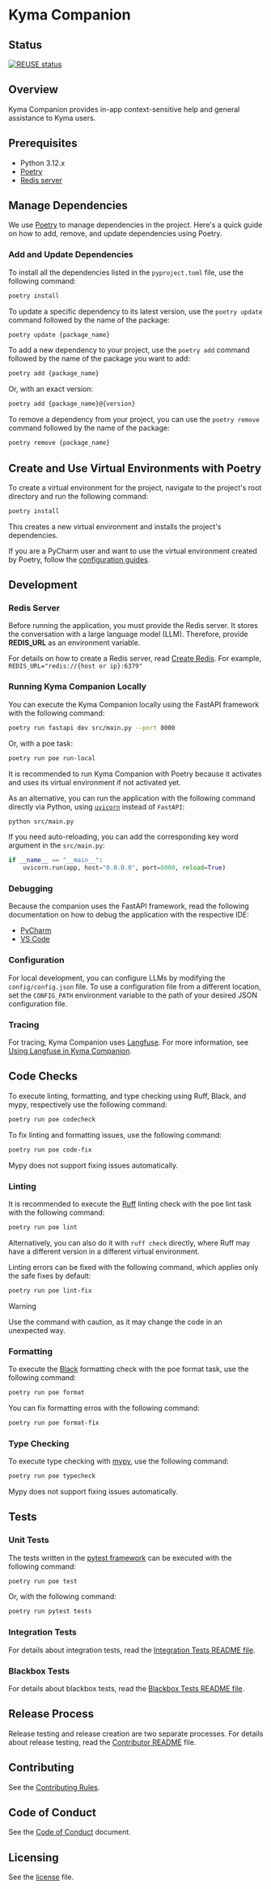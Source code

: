 # Kyma Companion

## Status

[![REUSE status](https://api.reuse.software/badge/github.com/kyma-project/kyma-companion)](https://api.reuse.software/info/github.com/kyma-project/kyma-companion)

## Overview

Kyma Companion provides in-app context-sensitive help and general assistance to Kyma users.

## Prerequisites

- Python 3.12.x
- [Poetry](https://python-poetry.org/)
- [Redis server](https://github.tools.sap/kyma/ai-force/blob/main/docs/infrastructure/setup.md#15-redis) <!--the link must be replaced when the OS documentation is available -->

## Manage Dependencies

We use [Poetry](https://python-poetry.org/) to manage dependencies in the project.
Here's a quick guide on how to add, remove, and update dependencies using Poetry.

### Add and Update Dependencies

To install all the dependencies listed in the `pyproject.toml` file, use the following command:

   ```bash
   poetry install
   ```

To update a specific dependency to its latest version, use the `poetry update` command followed by the name of the package:

   ```bash
   poetry update {package_name}
   ```

To add a new dependency to your project, use the `poetry add` command followed by the name of the package you want to add:

   ```bash
   poetry add {package_name}
   ```

Or, with an exact version:

   ```bash
   poetry add {package_name}@{version}
   ```

To remove a dependency from your project, you can use the `poetry remove` command followed by the name of the package:

   ```bash
   poetry remove {package_name}
   ```

## Create and Use Virtual Environments with Poetry

To create a virtual environment for the project, navigate to the project's root directory and run the following command:

   ```bash
   poetry install
   ```

This creates a new virtual environment and installs the project's dependencies.

If you are a PyCharm user and want to use the virtual environment created by Poetry, follow the [configuration guides](https://www.jetbrains.com/help/pycharm/poetry.html).

## Development

### Redis Server

Before running the application, you must provide the Redis server. It stores the conversation with a large language model (LLM).
Therefore, provide **REDIS_URL** as an environment variable.

For details on how to create a Redis server, read [Create Redis](https://github.tools.sap/kyma/ai-force/blob/main/docs/infrastructure/setup.md#15-redis). <!--the link must be replaced when the OS documentation is available -->
For example, `REDIS_URL="redis://{host or ip}:6379"`

### Running Kyma Companion Locally

You can execute the Kyma Companion locally using the FastAPI framework with the following command:

   ```bash
   poetry run fastapi dev src/main.py --port 8000
   ```

Or, with a poe task:

   ```bash
   poetry run poe run-local
   ```

It is recommended to run Kyma Companion with Poetry because it activates and uses its virtual environment if not activated yet.

As an alternative, you can run the application with the following command directly via Python, using [`uvicorn`](https://www.uvicorn.org/) instead of `FastAPI`:

   ```bash
   python src/main.py
   ```

If you need auto-reloading, you can add the corresponding key word argument in the `src/main.py`:

   ```python
   if __name__ == "__main__":
       uvicorn.run(app, host="0.0.0.0", port=8000, reload=True)
   ```

### Debugging

Because the companion uses the FastAPI framework, read the following documentation on how to debug the application with the respective IDE:

- [PyCharm](https://www.jetbrains.com/help/pycharm/fastapi-project.html#create-project)
- [VS Code](https://code.visualstudio.com/docs/python/tutorial-fastapi)

### Configuration

For local development, you can configure LLMs by modifying the `config/config.json` file.
To use a configuration file from a different location, set the `CONFIG_PATH` environment variable to the path of your desired JSON configuration file.

### Tracing

For tracing, Kyma Companion uses [Langfuse](https://langfuse.com/). For more information, see [Using Langfuse in Kyma Companion](/docs/langfuse.md).

## Code Checks

To execute linting, formatting, and type checking using Ruff, Black, and mypy, respectively use the following command:

   ```bash
   poetry run poe codecheck
   ```

To fix linting and formatting issues, use the following command:

   ```bash
   poetry run poe code-fix
   ```

Mypy does not support fixing issues automatically.

### Linting

It is recommended to execute the [Ruff](https://docs.astral.sh/ruff/) linting check with the poe lint task with the following command:

   ```bash
   poetry run poe lint
   ```

Alternatively, you can also do it with `ruff check` directly, where Ruff may have a different version in a different virtual environment.

Linting errors can be fixed with the following command, which applies only the safe fixes by default:

   ```bash
   poetry run poe lint-fix
   ```

> [!WARNING]
Use the command with caution, as it may change the code in an unexpected way.

### Formatting

To execute the [Black](https://black.readthedocs.io/en/stable/) formatting check with the poe format task, use the following command:

   ```bash
   poetry run poe format
   ```

You can fix formatting erros with the following command:

   ```bash
   poetry run poe format-fix
   ```

### Type Checking

To execute type checking with [mypy](https://mypy-lang.org/), use the following command:

   ```bash
   poetry run poe typecheck
   ```

Mypy does not support fixing issues automatically.

## Tests

### Unit Tests

The tests written in the [pytest framework](https://docs.pytest.org/en/stable/) can be executed with the following command:

   ```bash
   poetry run poe test
   ```

Or, with the following command:

   ```bash
   poetry run pytest tests
   ```

### Integration Tests

For details about integration tests, read the [Integration Tests README file](./tests/integration/README.md).

### Blackbox Tests

For details about blackbox tests, read the [Blackbox Tests README file](./tests/blackbox/README.md).

## Release Process

Release testing and release creation are two separate processes.
For details about release testing, read the [Contributor README](./docs/contributor/README.md) file.

## Contributing

<!--- mandatory section - do not change this! --->

See the [Contributing Rules](CONTRIBUTING.md).

## Code of Conduct

<!--- mandatory section - do not change this! --->

See the [Code of Conduct](CODE_OF_CONDUCT.md) document.

## Licensing

<!--- mandatory section - do not change this! --->

See the [license](./LICENSE) file.
